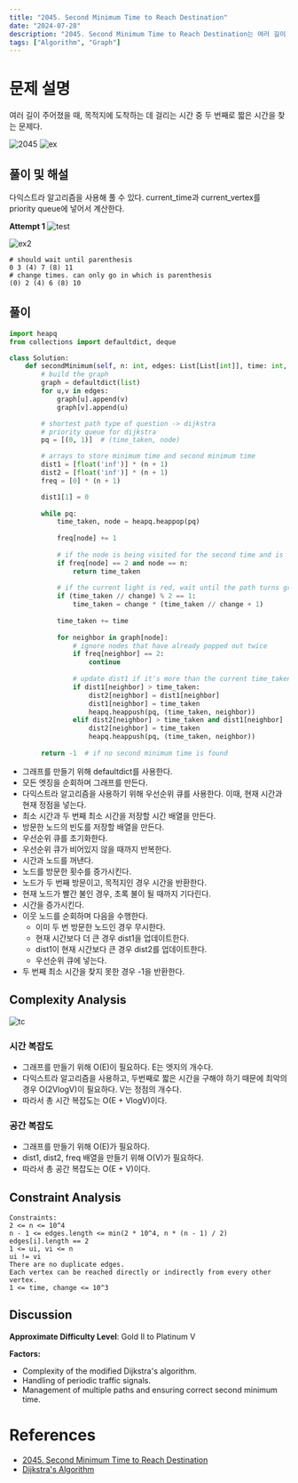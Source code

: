 ```yaml
---
title: "2045. Second Minimum Time to Reach Destination"
date: "2024-07-28"
description: "2045. Second Minimum Time to Reach Destination는 여러 길이 주어졌을 때, 목적지에 도착하는 데 걸리는 시간 중 두 번째로 짧은 시간을 찾는 문제다."
tags: ["Algorithm", "Graph"]
---
```


# 문제 설명
여러 길이 주어졌을 때, 목적지에 도착하는 데 걸리는 시간 중 두 번째로 짧은 시간을 찾는 문제다.

![2045](../../../images/LEET/2045/2045.png)
![ex](../../../images/LEET/2045/ex.png)

## 풀이 및 해설
다익스트라 알고리즘을 사용해 풀 수 있다. current_time과 current_vertex를 priority queue에 넣어서 계산한다.

**Attempt 1**
![test](../../../images/LEET/2045/test.png)

![ex2](../../../images/LEET/2045/ex2.png)

    # should wait until parenthesis
    0 3 (4) 7 (8) 11   
    # change times. can only go in which is parenthesis
    (0) 2 (4) 6 (8) 10 

## 풀이
```python
import heapq
from collections import defaultdict, deque

class Solution:
    def secondMinimum(self, n: int, edges: List[List[int]], time: int, change: int) -> int:
        # build the graph
        graph = defaultdict(list)
        for u,v in edges:
            graph[u].append(v)
            graph[v].append(u)

        # shortest path type of question -> dijkstra
        # priority queue for dijkstra
        pq = [(0, 1)]  # (time_taken, node)

        # arrays to store minimum time and second minimum time
        dist1 = [float('inf')] * (n + 1)
        dist2 = [float('inf')] * (n + 1)
        freq = [0] * (n + 1)

        dist1[1] = 0
        
        while pq:
            time_taken, node = heapq.heappop(pq)
            
            freq[node] += 1
            
            # if the node is being visited for the second time and is 'n', return the answer
            if freq[node] == 2 and node == n:
                return time_taken
            
            # if the current light is red, wait until the path turns green
            if (time_taken // change) % 2 == 1:
                time_taken = change * (time_taken // change + 1)
            
            time_taken += time
            
            for neighbor in graph[node]:
                # ignore nodes that have already popped out twice
                if freq[neighbor] == 2:
                    continue
                
                # update dist1 if it's more than the current time_taken
                if dist1[neighbor] > time_taken:
                    dist2[neighbor] = dist1[neighbor]
                    dist1[neighbor] = time_taken
                    heapq.heappush(pq, (time_taken, neighbor))
                elif dist2[neighbor] > time_taken and dist1[neighbor] != time_taken:
                    dist2[neighbor] = time_taken
                    heapq.heappush(pq, (time_taken, neighbor))
        
        return -1  # if no second minimum time is found
```
- 그래프를 만들기 위해 defaultdict를 사용한다.
- 모든 엣징을 순회하며 그래프를 만든다.
- 다익스트라 알고리즘을 사용하기 위해 우선순위 큐를 사용한다. 이때, 현재 시간과 현재 정점을 넣는다.
- 최소 시간과 두 번째 최소 시간을 저장할 시간 배열을 만든다.
- 방문한 노드의 빈도를 저장할 배열을 만든다.
- 우선순위 큐를 초기화한다.
- 우선순위 큐가 비어있지 않을 때까지 반복한다.
- 시간과 노드를 꺼낸다.
- 노드를 방문한 횟수를 증가시킨다.
- 노드가 두 번째 방문이고, 목적지인 경우 시간을 반환한다.
- 현재 노드가 빨간 불인 경우, 초록 불이 될 때까지 기다린다.
- 시간을 증가시킨다.
- 이웃 노드를 순회하며 다음을 수행한다.
    - 이미 두 번 방문한 노드인 경우 무시한다.
    - 현재 시간보다 더 큰 경우 dist1을 업데이트한다.
    - dist1이 현재 시간보다 큰 경우 dist2를 업데이트한다.
    - 우선순위 큐에 넣는다.
- 두 번째 최소 시간을 찾지 못한 경우 -1을 반환한다.


## Complexity Analysis
![tc](../../../images/LEET/2045/tc.png)

### 시간 복잡도
- 그래프를 만들기 위해 O(E)이 필요하다. E는 엣지의 개수다.
- 다익스트라 알고리즘을 사용하고, 두번째로 짧은 시간을 구해야 하기 때문에 최악의 경우 O(2VlogV)이 필요하다. V는 정점의 개수다.
- 따라서 총 시간 복잡도는 O(E + VlogV)이다.


### 공간 복잡도
- 그래프를 만들기 위해 O(E)가 필요하다.
- dist1, dist2, freq 배열을 만들기 위해 O(V)가 필요하다.
- 따라서 총 공간 복잡도는 O(E + V)이다.

## Constraint Analysis
```
Constraints:
2 <= n <= 10^4
n - 1 <= edges.length <= min(2 * 10^4, n * (n - 1) / 2)
edges[i].length == 2
1 <= ui, vi <= n
ui != vi
There are no duplicate edges.
Each vertex can be reached directly or indirectly from every other vertex.
1 <= time, change <= 10^3
```

## Discussion
**Approximate Difficulty Level**: Gold II to Platinum V

**Factors:**

- Complexity of the modified Dijkstra's algorithm.
- Handling of periodic traffic signals.
- Management of multiple paths and ensuring correct second minimum time.

# References
- [2045. Second Minimum Time to Reach Destination](https://leetcode.com/problems/second-minimum-time-to-reach-destination/)
- [Dijkstra's Algorithm](https://en.wikipedia.org/wiki/Dijkstra%27s_algorithm)